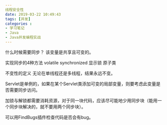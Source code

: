 ```yaml
---
线程安全性
date: 2019-03-22 10:49:43
tags: [并发]
categories :
- 学习笔记
- Java
- Java并发编程实战
---
```


什么时候需要同步？
该变量是共享且可变的。

实现同步的4种方法
volatile
synchronized
显示锁
原子类

不变性的定义
无论在单线程还是多线程，结果永远不变。


Servlet是单例的，如果在某个Servlet类添加可变的局部变量，则要考虑此变量是否需要同步访问。

加锁与解锁都需要消耗资源，对于同一块代码，应该尽可能地少用同步块（能用一个同步块解决的，就不要用两个同步块）。

可以用FindBugs插件检查代码是否会有bug。
